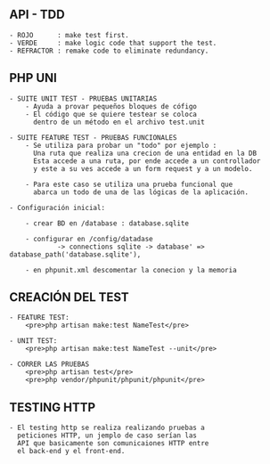 ## API - TDD
    - ROJO      : make test first.
    - VERDE     : make logic code that support the test.
    - REFRACTOR : remake code to eliminate redundancy.

## PHP UNI
   
    - SUITE UNIT TEST - PRUEBAS UNITARIAS
        - Ayuda a provar pequeños bloques de cófigo
        - El código que se quiere testear se coloca 
          dentro de un método en el archivo test.unit
    
    - SUITE FEATURE TEST - PRUEBAS FUNCIONALES
        - Se utiliza para probar un "todo" por ejemplo :
          Una ruta que realiza una crecion de una entidad en la DB
          Esta accede a una ruta, por ende accede a un controllador 
          y este a su ves accede a un form request y a un modelo.

        - Para este caso se utiliza una prueba funcional que 
          abarca un todo de una de las lógicas de la aplicación.

    - Configuración inicial:
        
        - crear BD en /database : database.sqlite
        
        - configurar en /config/datadase 
                -> connections sqlite -> database' => database_path('database.sqlite'),

        - en phpunit.xml descomentar la conecion y la memoria
        

## CREACIÓN DEL TEST

    - FEATURE TEST:
        <pre>php artisan make:test NameTest</pre>
    
    - UNIT TEST:
        <pre>php artisan make:test NameTest --unit</pre>

    - CORRER LAS PRUEBAS
        <pre>php artisan test</pre>
        <pre>php vendor/phpunit/phpunit/phpunit</pre>

## TESTING HTTP

    - El testing http se realiza realizando pruebas a 
      peticiones HTTP, un jemplo de caso serían las
      API que basicamente son comunicaiones HTTP entre 
      el back-end y el front-end.

    
